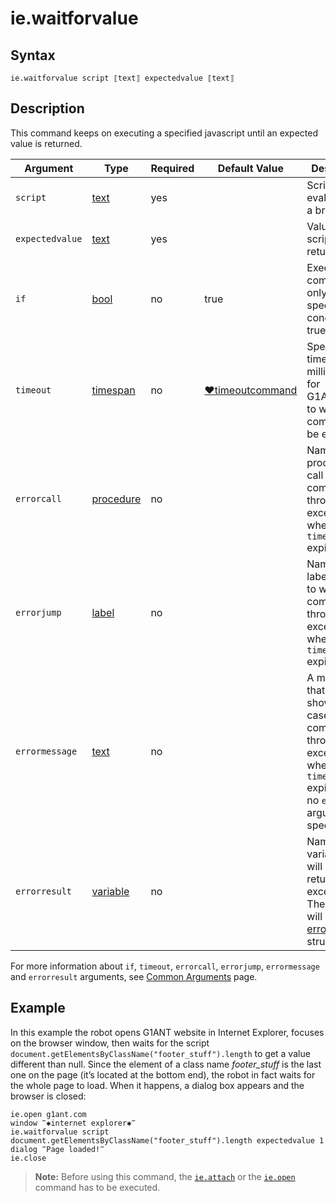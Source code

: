 # ie.waitforvalue

## Syntax

```G1ANT
ie.waitforvalue script ⟦text⟧ expectedvalue ⟦text⟧
```

## Description

This command keeps on executing a specified javascript until an expected value is returned.

| Argument | Type | Required | Default Value | Description |
| -------- | ---- | -------- | ------------- | ----------- |
|`script`| [text](https://manual.g1ant.com/link/G1ANT.Language/G1ANT.Language/Structures/TextStructure.md) | yes|  | Script to be evaluated in a browser |
|`expectedvalue`| [text](https://manual.g1ant.com/link/G1ANT.Language/G1ANT.Language/Structures/TextStructure.md) | yes |  | Value that the script should return |
| `if`           | [bool](https://manual.g1ant.com/link/G1ANT.Language/G1ANT.Language/Structures/BooleanStructure.md) | no       | true                                                        | Executes the command only if a specified condition is true   |
| `timeout`      | [timespan](https://manual.g1ant.com/link/G1ANT.Language/G1ANT.Language/Structures/TimeSpanStructure.md) | no       | [♥timeoutcommand](G1ANT.Language/G1ANT.Addon.Core/Variables/TimeoutCommandVariable.md) | Specifies time in milliseconds for G1ANT.Robot to wait for the command to be executed |
| `errorcall`    | [procedure](https://manual.g1ant.com/link/G1ANT.Language/G1ANT.Language/Structures/ProcedureStructure.md) | no       |                                                             | Name of a procedure to call when the command throws an exception or when a given `timeout` expires |
| `errorjump`    | [label](https://manual.g1ant.com/link/G1ANT.Language/G1ANT.Language/Structures/LabelStructure.md) | no       |                                                             | Name of the label to jump to when the command throws an exception or when a given `timeout` expires |
| `errormessage` | [text](https://manual.g1ant.com/link/G1ANT.Language/G1ANT.Language/Structures/TextStructure.md) | no       |                                                             | A message that will be shown in case the command throws an exception or when a given `timeout` expires, and no `errorjump` argument is specified |
| `errorresult`  | [variable](https://manual.g1ant.com/link/G1ANT.Language/G1ANT.Language/Structures/VariableStructure.md) | no       |                                                             | Name of a variable that will store the returned exception. The variable will be of [error](G1ANT.Language/G1ANT.Language/Structures/ErrorStructure.md) structure  |

For more information about `if`, `timeout`, `errorcall`, `errorjump`, `errormessage` and `errorresult` arguments, see [Common Arguments](https://manual.g1ant.com/link/G1ANT.Manual/appendices/common-arguments.md) page.

## Example

In this example the robot opens G1ANT website in Internet Explorer, focuses on the browser window, then waits for the script  `document.getElementsByClassName("footer_stuff").length` to get a value different than null. Since the element of a class name *footer_stuff* is the last one on the page (it’s located at the bottom end), the robot in fact waits for the whole page to load. When it happens, a dialog box appears and the browser is closed:

```G1ANT
ie.open g1ant.com
window ‴✱internet explorer✱‴
ie.waitforvalue script document.getElementsByClassName("footer_stuff").length expectedvalue 1
dialog ‴Page loaded!‴
ie.close
```

> **Note:** Before using this command, the [`ie.attach`](IEAttachCommand.md) or the [`ie.open`](IEOpenCommand.md) command has to be executed.

